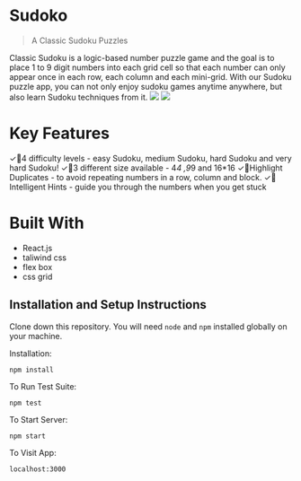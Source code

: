 # Sudoko
> A Classic Sudoku Puzzles

Classic Sudoku is a logic-based number puzzle game and the goal is to place 1 to 9 digit numbers into each grid cell so that each number can only appear once in each row, each column and each mini-grid. With our Sudoku puzzle app, you can not only enjoy sudoku games anytime anywhere, but also learn Sudoku techniques from it.
<img src="https://i.ibb.co/1Jfx8f8/homepage.png">
<img src="https://i.ibb.co/XC1pknv/game.png">

# Key Features
✓💪4 difficulty levels - easy Sudoku, medium Sudoku, hard Sudoku and very hard Sudoku! 
✓💪3 different size available - 4*4 ,9*9 and 16*16
✓💪Highlight Duplicates - to avoid repeating numbers in a row, column and block.
✓💪Intelligent Hints - guide you through the numbers when you get stuck

# Built With
- React.js
- taliwind css
- flex box
- css grid

## Installation and Setup Instructions

Clone down this repository. You will need `node` and `npm` installed globally on your machine.  

Installation:

`npm install`  

To Run Test Suite:  

`npm test`  

To Start Server:

`npm start`  

To Visit App:

`localhost:3000` 